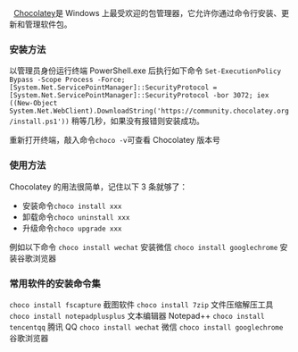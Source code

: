  
[Chocolatey](https://community.chocolatey.org/)是 Windows 上最受欢迎的包管理器，它允许你通过命令行安装、更新和管理软件包。

### 安装方法

以管理员身份运行终端 PowerShell.exe 后执行如下命令
 `Set-ExecutionPolicy Bypass -Scope Process -Force; [System.Net.ServicePointManager]::SecurityProtocol = [System.Net.ServicePointManager]::SecurityProtocol -bor 3072; iex ((New-Object System.Net.WebClient).DownloadString('https://community.chocolatey.org/install.ps1'))`
稍等几秒，如果没有报错则安装成功。

重新打开终端，敲入命令`choco -v`可查看 Chocolatey 版本号

### 使用方法

Chocolatey 的用法很简单，记住以下 3 条就够了：
- 安装命令`choco install xxx`
- 卸载命令`choco uninstall xxx`
- 升级命令`choco upgrade xxx`

例如以下命令
`choco install wechat` 安装微信
`choco install googlechrome` 安装谷歌浏览器

### 常用软件的安装命令集

`choco install fscapture` 截图软件
`choco install 7zip` 文件压缩解压工具
`choco install notepadplusplus` 文本编辑器 Notepad++
`choco install tencentqq` 腾讯 QQ
`choco install wechat` 微信
`choco install googlechrome` 谷歌浏览器
